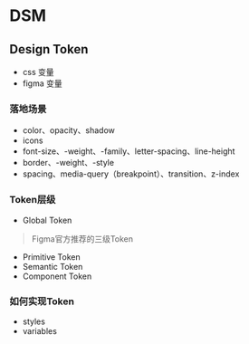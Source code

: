 # DSM

## Design Token

- css 变量
- figma 变量

### 落地场景
- color、opacity、shadow
- icons
- font-size、-weight、-family、letter-spacing、line-height
- border、-weight、-style
- spacing、media-query（breakpoint）、transition、z-index

### Token层级
- Global Token

> Figma官方推荐的三级Token
- Primitive Token
- Semantic Token
- Component Token

### 如何实现Token
- styles
- variables

